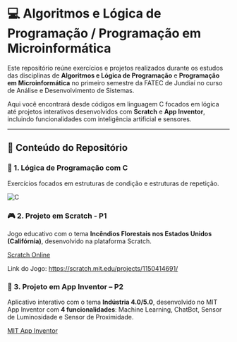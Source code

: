 # 💻 Algoritmos e Lógica de Programação / Programação em Microinformática

Este repositório reúne exercícios e projetos realizados durante os estudos das disciplinas de **Algoritmos e Lógica de Programação** e **Programação em Microinformática** no primeiro semestre da FATEC de Jundiaí no curso de Análise e Desenvolvimento de Sistemas.

Aqui você encontrará desde códigos em linguagem C focados em lógica até projetos interativos desenvolvidos com **Scratch** e **App Inventor**, incluindo funcionalidades com inteligência artificial e sensores.

<hr>

## 🧠 Conteúdo do Repositório

### 📌 1. Lógica de Programação com C

Exercícios focados em estruturas de condição e estruturas de repetição.

![C](https://img.shields.io/badge/c-%2300599C.svg?style=for-the-badge&logo=c&logoColor=white)

### 🎮 2. Projeto em Scratch - P1 

Jogo educativo com o tema **Incêndios Florestais nos Estados Unidos (Califórnia)**, desenvolvido na plataforma Scratch.

[Scratch Online](https://scratch.mit.edu/)

Link do Jogo: https://scratch.mit.edu/projects/1150414691/

### 📱 3. Projeto em App Inventor – P2

Aplicativo interativo com o tema **Indústria 4.0/5.0**, desenvolvido no MIT App Inventor com **4 funcionalidades**: Machine Learning, ChatBot, Sensor de Luminosidade e Sensor de Proximidade.

[MIT App Inventor](https://ai2.appinventor.mit.edu/)

